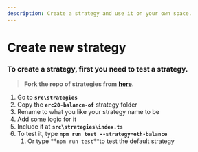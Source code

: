 ```yaml
---
description: Create a strategy and use it on your own space.
---
```


# Create new strategy

### To create a strategy, first you need to test a strategy.

> **Fork the repo of strategies from** [**here**](https://github.com/snapshot-labs/snapshot.js)**.**

1. Go to **`src\strategies`**
2. Copy the **`erc20-balance-of`** strategy folder
3. Rename to what you like your strategy name to be
4. Add some logic for it
5. Include it at **`src\strategies\index.ts`**
6. To test it, type **`npm run test --strategy=eth-balance`** 
   1. Or type **`npm run test`**to test the default strategy

